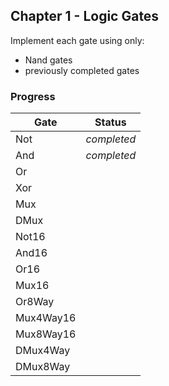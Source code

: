 ## Chapter 1 - Logic Gates

Implement each gate using only:
- Nand gates
- previously completed gates

### Progress

| Gate     | Status      |
|----------|:-----------:|
|Not       | _completed_ |
|And       | _completed_ |
|Or        |             |
|Xor       |             |
|Mux       |             |
|DMux      |             |
|Not16     |             |
|And16     |             |
|Or16      |             |
|Mux16     |             |
|Or8Way    |             |
|Mux4Way16 |             |
|Mux8Way16 |             |
|DMux4Way  |             |
|DMux8Way  |             |
